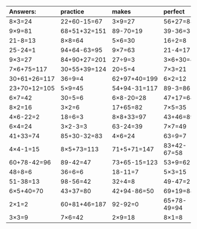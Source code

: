 | Answers: | practice | makes | perfect | ! |
| :--- | :--- | :--- | :--- | :--- |
| 8×3=24 | 22+60-15=67 | 3×9=27 | 56+27=83 | 6×4-22=2 | 
| 9×9=81 | 68+51+32=151 | 89-70=19 | 39-36=3 | 45-15=30 | 
| 21-8=13 | 8×8=64 | 5×6=30 | 16÷2=8 | 3×7-8=13 | 
| 25-24=1 | 94+64-63=95 | 9×7=63 | 21-4=17 | 79-61=18 | 
| 9×3=27 | 84+90+27=201 | 27÷9=3 | 3×6+30=48 | 33+25=58 | 
| 7×6+75=117 | 30+55+39=124 | 20÷5=4 | 7×3=21 | 80+89-41=128 | 
| 30+61+26=117 | 36÷9=4 | 62+97+40=199 | 6×2=12 | 7×4-15=13 | 
| 23+70+12=105 | 5×9=45 | 54+94-31=117 | 89-3=86 | 38+96+11=145 | 
| 6×7=42 | 30÷5=6 | 6×8-20=28 | 47+17=64 | 90-51=39 | 
| 8×2=16 | 3×2=6 | 17+65=82 | 7×5=35 | 5×4-8=12 | 
| 4×6-22=2 | 18÷6=3 | 8×8+33=97 | 43+46=89 | 8×9=72 | 
| 6×4=24 | 3×2-3=3 | 63-24=39 | 7×7=49 | 38-7=31 | 
| 41+33=74 | 85+30-32=83 | 4×6=24 | 63÷9=7 | 51+21=72 | 
| 4×4-1=15 | 8×5+73=113 | 71+5+71=147 | 83+42-67=58 | 3×8=24 | 
| 60+78-42=96 | 89-42=47 | 73+65-15=123 | 53+9=62 | 64÷8=8 | 
| 48÷8=6 | 36÷6=6 | 18-11=7 | 5×3=15 | 5×8=40 | 
| 51-38=13 | 98-56=42 | 32÷4=8 | 49-47=2 | 96-19=77 | 
| 6×5+40=70 | 43+37=80 | 42+94-86=50 | 69+19=88 | 14÷2=7 | 
| 2×1=2 | 60+81+46=187 | 92-92=0 | 65+78-49=94 | 87+21+12=120 | 
| 3×3=9 | 7×6=42 | 2×9=18 | 8×1=8 | 81+10-55=36 | 
